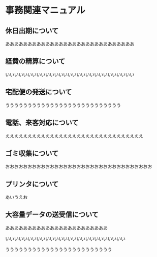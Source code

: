 # 事務関連マニュアル
## 休日出期について
あああああああああああああああああああああああああああああ
## 経費の精算について
いいいいいいいいいいいいいいいいいいいいいいいいいいいいい
## 宅配便の発送について
うううううううううううううううううううううううううう
## 電話、来客対応について
えええええええええええええええええええええええええええええええ
## ゴミ収集について
おおおおおおおおおおおおおおおおおおおおおおおおおおおおおおおおお
## プリンタについて
あいうえお
## 大容量データの送受信について
あああああああああああああああああああああああ

いいいいいいいいいいいいいいいいいいいいいいいいいいい

うううううううううううううううううううううううう